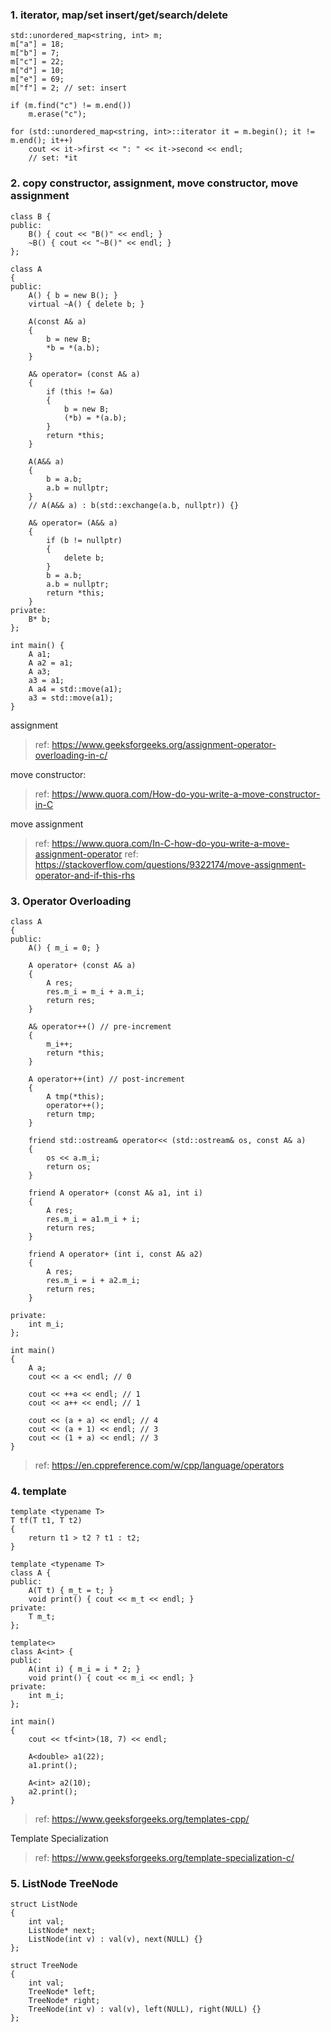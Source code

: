 ### 1. iterator, map/set insert/get/search/delete
```
std::unordered_map<string, int> m;
m["a"] = 18;
m["b"] = 7;
m["c"] = 22;
m["d"] = 10;
m["e"] = 69;
m["f"] = 2; // set: insert

if (m.find("c") != m.end())
    m.erase("c"); 

for (std::unordered_map<string, int>::iterator it = m.begin(); it != m.end(); it++)
    cout << it->first << ": " << it->second << endl;
    // set: *it
```

### 2. copy constructor, assignment, move constructor, move assignment
```
class B {
public:
    B() { cout << "B()" << endl; }
    ~B() { cout << "~B()" << endl; }
};

class A
{
public:
    A() { b = new B(); }
    virtual ~A() { delete b; }
    
    A(const A& a) 
    {  
        b = new B;
        *b = *(a.b);
    }
    
    A& operator= (const A& a)
    {
        if (this != &a)
        {
            b = new B;
            (*b) = *(a.b);
        }
        return *this;
    }
    
    A(A&& a)
    {
        b = a.b;
        a.b = nullptr;
    }
    // A(A&& a) : b(std::exchange(a.b, nullptr)) {}
    
    A& operator= (A&& a)
    {
        if (b != nullptr)
        {
            delete b;
        }
        b = a.b;
        a.b = nullptr;
        return *this;
    }
private:
    B* b;
};

int main() {
    A a1;
    A a2 = a1;
    A a3;
    a3 = a1;
    A a4 = std::move(a1);
    a3 = std::move(a1);
}
```
assignment
> ref: https://www.geeksforgeeks.org/assignment-operator-overloading-in-c/

move constructor:
> ref: https://www.quora.com/How-do-you-write-a-move-constructor-in-C

move assignment
> ref: https://www.quora.com/In-C-how-do-you-write-a-move-assignment-operator
> ref: https://stackoverflow.com/questions/9322174/move-assignment-operator-and-if-this-rhs

### 3. Operator Overloading
```
class A
{
public:
    A() { m_i = 0; }
    
    A operator+ (const A& a) 
    { 
        A res;
        res.m_i = m_i + a.m_i;
        return res;
    }
    
    A& operator++() // pre-increment
    {
        m_i++;
        return *this;
    }
    
    A operator++(int) // post-increment
    {
        A tmp(*this);
        operator++();
        return tmp;
    }
    
    friend std::ostream& operator<< (std::ostream& os, const A& a)
    {
        os << a.m_i;
        return os;
    }
    
    friend A operator+ (const A& a1, int i)
    {
        A res;
        res.m_i = a1.m_i + i;
        return res;
    }
    
    friend A operator+ (int i, const A& a2)
    {
        A res;
        res.m_i = i + a2.m_i;
        return res;
    }
    
private:
    int m_i;
};

int main()
{
    A a;
    cout << a << endl; // 0
    
    cout << ++a << endl; // 1
    cout << a++ << endl; // 1

    cout << (a + a) << endl; // 4
    cout << (a + 1) << endl; // 3
    cout << (1 + a) << endl; // 3
}
```
> ref: https://en.cppreference.com/w/cpp/language/operators

### 4. template
```
template <typename T>
T tf(T t1, T t2)
{
    return t1 > t2 ? t1 : t2;
}

template <typename T> 
class A { 
public: 
    A(T t) { m_t = t; }
    void print() { cout << m_t << endl; }
private: 
    T m_t; 
}; 

template<>
class A<int> {
public:
    A(int i) { m_i = i * 2; }
    void print() { cout << m_i << endl; }
private: 
    int m_i;     
};

int main()
{
    cout << tf<int>(18, 7) << endl;
    
    A<double> a1(22);
    a1.print();
    
    A<int> a2(10);
    a2.print();
}
```
> ref: https://www.geeksforgeeks.org/templates-cpp/

Template Specialization
> ref: https://www.geeksforgeeks.org/template-specialization-c/

### 5. ListNode TreeNode
```
struct ListNode
{
    int val;
    ListNode* next;
    ListNode(int v) : val(v), next(NULL) {}
};

struct TreeNode
{
    int val;
    TreeNode* left;
    TreeNode* right;
    TreeNode(int v) : val(v), left(NULL), right(NULL) {}
};
```
